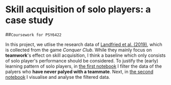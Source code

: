 # Skill acquisition of solo players: a case study 

##`Coursework for PSY6422`


In this project, we utlise the research data of [Landfried et al. (2019)](https://doi.org/10.1371/journal.pone.0211014), which is collected from the game *Conquer Club*.
While they mainly focus on **teamwork**'s effect on skill acquisition, I think a baseline which only consists of solo player's performance should be considered.
To justify the (early) learning pattern of solo players, in [the first notebook](/filter.ipynb) I filter the data of the palyers who **have never palyed with a teammate**.
Next, in [the second notebook](./visualisation.ipynb) I visualise and analyse the filtered data.
